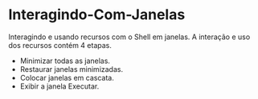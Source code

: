 # Interagindo-Com-Janelas

Interagindo e usando recursos com o Shell em janelas.
A interação e uso dos recursos contém 4 etapas.

- Minimizar todas as janelas.
- Restaurar janelas minimizadas.
- Colocar janelas em cascata.
- Exibir a janela Executar.
